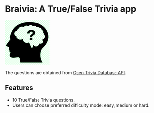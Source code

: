 # Braivia: A True/False Trivia app
![App icon](docs/app_icon.png)

The questions are obtained from [Open Trivia Database API](https://opentdb.com).

## Features

- 10 True/False Trivia questions.
- Users can choose preferred difficulty mode: easy, medium or hard.
